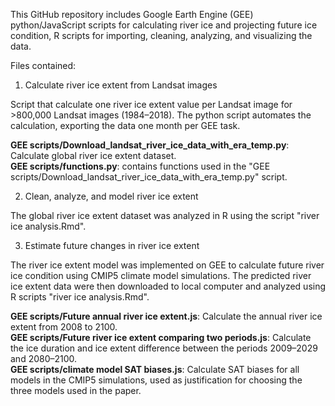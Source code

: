 
This GitHub repository includes Google Earth Engine (GEE) python/JavaScript scripts for calculating river ice and projecting future ice condition, R scripts for importing, cleaning, analyzing, and visualizing the data.

Files contained:

1. Calculate river ice extent from Landsat images

Script that calculate one river ice extent value per Landsat image for >800,000 Landsat images (1984–2018). The python script automates the calculation, exporting the data one month per GEE task.  

__GEE scripts/Download_landsat_river_ice_data_with_era_temp.py__: Calculate global river ice extent dataset.  
__GEE scripts/functions.py__: contains functions used in the "GEE scripts/Download_landsat_river_ice_data_with_era_temp.py" script.

2. Clean, analyze, and model river ice extent

The global river ice extent dataset was analyzed in R using the script "river ice analysis.Rmd".

3. Estimate future changes in river ice extent

The river ice extent model was implemented on GEE to calculate future river ice condition using CMIP5 climate model simulations. The predicted river ice extent data were then downloaded to local computer and analyzed using R scripts "river ice analysis.Rmd".  

__GEE scripts/Future annual river ice extent.js__: Calculate the annual river ice extent from 2008 to 2100.  
__GEE scripts/Future river ice extent comparing two periods.js__: Calculate the ice duration and ice extent difference between the periods 2009–2029 and 2080–2100.  
__GEE scripts/climate model SAT biases.js__: Calculate SAT biases for all models in the CMIP5 simulations, used as justification for choosing the three models used in the paper.
